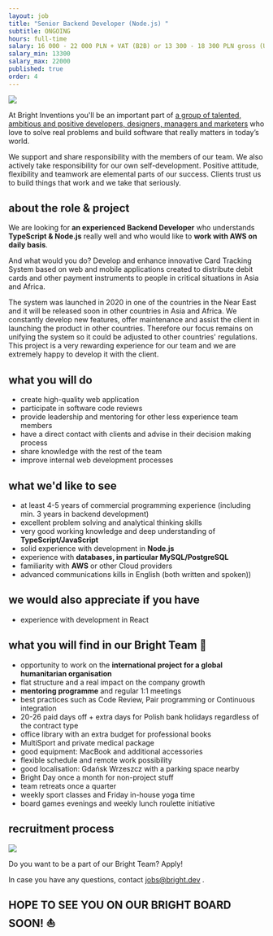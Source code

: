 ```yaml
---
layout: job
title: "Senior Backend Developer (Node.js) "
subtitle: ONGOING
hours: full-time
salary: 16 000 - 22 000 PLN + VAT (B2B) or 13 300 - 18 300 PLN gross (UoP)
salary_min: 13300
salary_max: 22000
published: true
order: 4
---
```

![](/images/frontendteam_bright-inventions.png)

At Bright Inventions you'll be an important part of [a group of talented, ambitious and positive developers, designers, managers and marketers](https://brightinventions.pl/about-us/team/) who love to solve real problems and build software that really matters in today’s world.

We support and share responsibility with the members of our team. We also actively take responsibility for our own self-development. Positive attitude, flexibility and teamwork are elemental parts of our success. Clients trust us to build things that work and we take that seriously.

## [](https://brightinventions.pl/jobs/backend-developer#about-the-role)about the role & project

We are looking for **an experienced Backend Developer** who understands **TypeScript & Node.js** really well and who would like to **work with AWS on daily basis**.

And what would you do? Develop and enhance innovative Card Tracking System based on web and mobile applications created to distribute debit cards and other payment instruments to people in critical situations in Asia and Africa. 

The system was launched in 2020 in one of the countries in the Near East and it will be released soon in other countries in Asia and Africa. We constantly develop new features, offer maintenance and assist the client in launching the product in other countries. Therefore our focus remains on unifying the system so it could be adjusted to other countries' regulations. This project is a very rewarding experience for our team and we are extremely happy to develop it with the client.

## [](https://brightinventions.pl/jobs/backend-developer#what-you-will-do)what you will do

* create high-quality web application
* participate in software code reviews
* provide leadership and mentoring for other less experience team members 
* have a direct contact with clients and advise in their decision making process
* share knowledge with the rest of the team
* improve internal web development processes

## [](https://brightinventions.pl/jobs/backend-developer#what-wed-like-to-see)what we'd like to see

* at least 4-5 years of commercial programming experience (including min. 3 years in backend development)
* excellent problem solving and analytical thinking skills
* very good working knowledge and deep understanding of **TypeScript/JavaScript** 
* solid experience with development in **Node.js** 
* experience with **databases, in particular MySQL/PostgreSQL**
* familiarity with **AWS** or other Cloud providers
* advanced communications kills in English (both written and spoken))

## [](https://brightinventions.pl/jobs/backend-developer#we-would-also-appreciate-if-you-have)we would also appreciate if you have

* experience with development in React 

## [](https://brightinventions.pl/jobs/backend-developer#why-join-our-bright-inventions-team)what you will find in our Bright Team 🧡

* opportunity to work on the **international project for a global humanitarian organisation** 
* flat structure and a real impact on the company growth
* **mentoring programme** and regular 1:1 meetings
* best practices such as Code Review, Pair programming or Continuous integration
* 20-26 paid days off + extra days for Polish bank holidays regardless of the contract type
* office library with an extra budget for professional books
* MultiSport and private medical package
* good equipment: MacBook and additional accessories
* flexible schedule and remote work possibility
* good localisation: Gdańsk Wrzeszcz with a parking space nearby
* Bright Day once a month for non-project stuff
* team retreats once a quarter
* weekly sport classes and Friday in-house yoga time
* board games evenings and weekly lunch roulette initiative

## [](https://brightinventions.pl/jobs/backend-developer#recruitment-process)recruitment process

![](/images/recruitment-process.png)

Do you want to be a part of our Bright Team? Apply!

In case you have any questions, contact jobs@bright.dev .

## [](https://brightinventions.pl/jobs/backend-developer#hope-to-see-you-on-our-bright-board-soon-%EF%B8%8F)HOPE TO SEE YOU ON OUR BRIGHT BOARD SOON! ⛵
